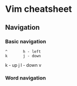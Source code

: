 # Vim cheatsheet

## Navigation

### Basic navigation
	^		h - left
	k		j - down
<h		l>	k - up
	j		l - down
	v

### Word navigation

